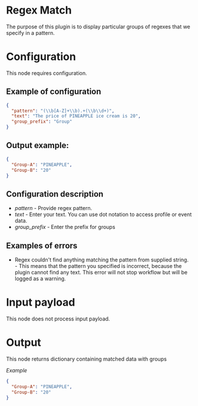 # Regex Match

The purpose of this plugin is to display particular groups of regexes that we specify in a pattern.

# Configuration

This node requires configuration.

## Example of configuration

```json
{
  "pattern": "(\\b[A-Z]+\\b).+(\\b\\d+)",
  "text": "The price of PINEAPPLE ice cream is 20",
  "group_prefix": "Group"
}
```

## Output example:

```json
{
  "Group-A": "PINEAPPLE",
  "Group-B": "20"
}
```

## Configuration description

* *pattern* - Provide regex pattern.
* *text* - Enter your text. You can use dot notation to access profile or event data.
* *group_prefix* - Enter the prefix for groups

## Examples of errors

- Regex couldn't find anything matching the pattern from supplied string. - This means that the pattern you specified is
  incorrect, because the plugin cannot find any text. This error will not stop workflow but will be logged as a warning.

# Input payload

This node does not process input payload.

# Output

This node returns dictionary containing matched data with groups

*Example*

```json
{
  "Group-A": "PINEAPPLE",
  "Group-B": "20"
}
```